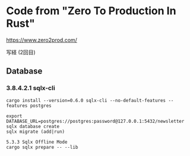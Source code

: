 # Code from "Zero To Production In Rust"

https://www.zero2prod.com/

写経 (2回目)

## Database

### 3.8.4.2.1 sqlx-cli

```
cargo install --version=0.6.0 sqlx-cli --no-default-features --features postgres
```

```
export DATABASE_URL=postgres://postgres:password@127.0.0.1:5432/newsletter
sqlx database create
sqlx migrate (add|run)

5.3.3 Sqlx Offline Mode
cargo sqlx prepare -- --lib
```
